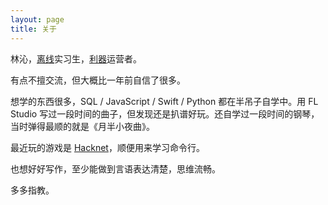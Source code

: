 ```yaml
---
layout: page
title: 关于
---
```


林沁，[离线](https://the-offline.com/)实习生，[利器](http://liqi.io)运营者。

有点不擅交流，但大概比一年前自信了很多。

想学的东西很多，SQL / JavaScript / Swift / Python 都在半吊子自学中。用 FL Studio 写过一段时间的曲子，但发现还是扒谱好玩。还自学过一段时间的钢琴，当时弹得最顺的就是《月半小夜曲》。

最近玩的游戏是 [Hacknet](http://store.steampowered.com/app/365450/)，顺便用来学习命令行。

也想好好写作，至少能做到言语表达清楚，思维流畅。

多多指教。
